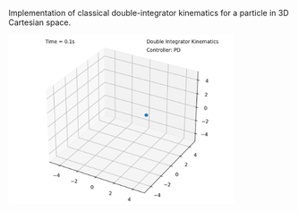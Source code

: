 Implementation of classical double-integrator kinematics for a particle in 3D Cartesian space.

<p float="center">
  <img src="https://github.com/tjards/double_integrator/blob/master/animation_01.gif" width="80%" />
</p>